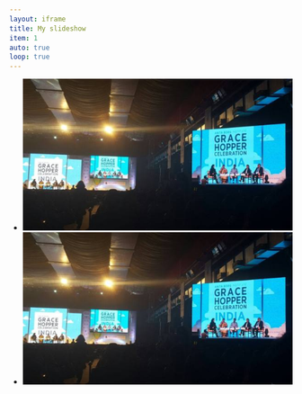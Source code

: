 ```yaml
---
layout: iframe
title: My slideshow
item: 1
auto: true
loop: true
---
```


* ![A nice pic of mine](/assets/2016-12-14-ghci/1.jpg)
* ![Another nice pic of mine](/assets/2016-12-14-ghci/1.jpg)


